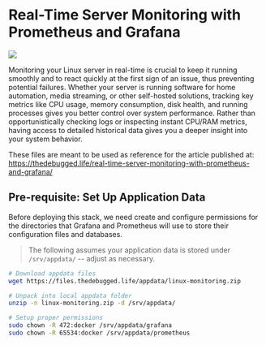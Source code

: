 # Real-Time Server Monitoring with Prometheus and Grafana

![](https://thedebugged.life/content/images/size/w1200/2025/03/monitoring-dashboard-example.png)

Monitoring your Linux server in real-time is crucial to keep it running smoothly and to react quickly at the first sign of an issue, thus preventing potential failures. Whether your server is running software for home automation, media streaming, or other self-hosted solutions, tracking key metrics like CPU usage, memory consumption, disk health, and running processes gives you better control over system performance. Rather than opportunistically checking logs or inspecting instant CPU/RAM metrics, having access to detailed historical data gives you a deeper insight into your system behavior.

These files are meant to be used as reference for the article published at: https://thedebugged.life/real-time-server-monitoring-with-prometheus-and-grafana/

## Pre-requisite: Set Up Application Data

Before deploying this stack, we need create and configure permissions for the directories that Grafana and Prometheus will use to store their configuration files and databases.

> The following assumes your application data is stored under `/srv/appdata/` -- adjust as necessary.

```bash
# Download appdata files
wget https://files.thedebugged.life/appdata/linux-monitoring.zip

# Unpack into local appdata folder
unzip -n linux-monitoring.zip -d /srv/appdata/

# Setup proper permissions
sudo chown -R 472:docker /srv/appdata/grafana
sudo chown -R 65534:docker /srv/appdata/prometheus
```